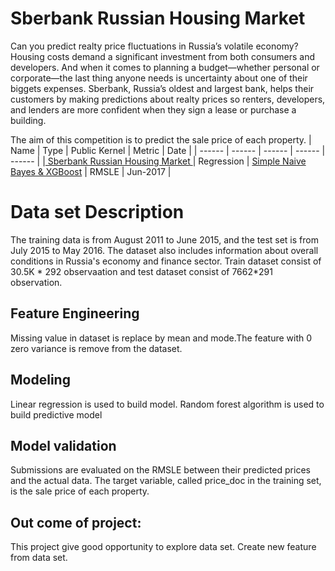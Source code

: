 # Sberbank Russian Housing Market
Can you predict realty price fluctuations in Russia’s volatile economy?
Housing costs demand a significant investment from both consumers and developers. And when it comes to planning a budget—whether personal or corporate—the last thing anyone needs is uncertainty about one of their biggets expenses. Sberbank, Russia’s oldest and largest bank, helps their customers by making predictions about realty prices so renters, developers, and lenders are more confident when they sign a lease or purchase a building.

The aim of this competition is to predict the sale price of each property.
| Name | Type  | Public Kernel | Metric | Date |
| ------ | ------ | ------ | ------ | ------ | 
|[ Sberbank Russian Housing Market ](https://www.kaggle.com/c/sberbank-russian-housing-market)| Regression | [Simple Naive Bayes & XGBoost](https://www.kaggle.com/sudhirnl7/simple-naive-bayes-xgboost) | RMSLE | Jun-2017 |

# Data set Description
The training data is from August 2011 to June 2015, and the test set is from July 2015 to May 2016. The dataset also includes information about overall conditions in Russia's economy and finance sector. Train dataset consist of 30.5K * 292 observaation and test dataset consist of 7662*291 observation.

## Feature Engineering
Missing value in dataset is replace by mean and mode.The feature with 0 zero variance is remove from the dataset.

## Modeling
Linear regression is used to build model. Random forest algorithm is used to build predictive model

## Model validation
Submissions are evaluated on the RMSLE between their predicted prices and the actual data. The target variable, called price_doc in the training set, is the sale price of each property.

## Out come of project:
This project give good opportunity to explore data set. Create new feature from data  set.
